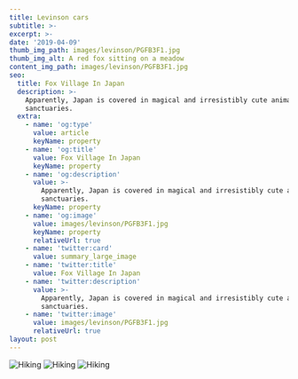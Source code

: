 ```yaml
---
title: Levinson cars
subtitle: >-
excerpt: >-
date: '2019-04-09'
thumb_img_path: images/levinson/PGFB3F1.jpg
thumb_img_alt: A red fox sitting on a meadow
content_img_path: images/levinson/PGFB3F1.jpg
seo:
  title: Fox Village In Japan
  description: >-
    Apparently, Japan is covered in magical and irresistibly cute animal
    sanctuaries.
  extra:
    - name: 'og:type'
      value: article
      keyName: property
    - name: 'og:title'
      value: Fox Village In Japan
      keyName: property
    - name: 'og:description'
      value: >-
        Apparently, Japan is covered in magical and irresistibly cute animal
        sanctuaries.
      keyName: property
    - name: 'og:image'
      value: images/levinson/PGFB3F1.jpg
      keyName: property
      relativeUrl: true
    - name: 'twitter:card'
      value: summary_large_image
    - name: 'twitter:title'
      value: Fox Village In Japan
    - name: 'twitter:description'
      value: >-
        Apparently, Japan is covered in magical and irresistibly cute animal
        sanctuaries.
    - name: 'twitter:image'
      value: images/levinson/PGFB3F1.jpg
      relativeUrl: true
layout: post
---
```


![Hiking](/images/levinson/PGFB3F1.jpg)
![Hiking](/images/levinson/5623191.jpg)
![Hiking](/images/levinson/CoffeeCupMockup_1.png)
